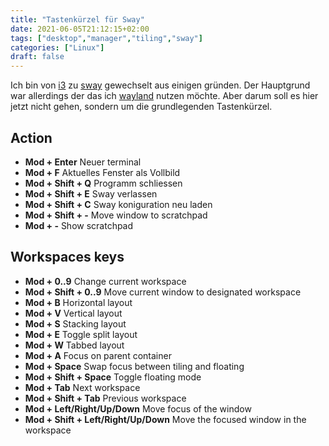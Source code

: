 ```yaml
---
title: "Tastenkürzel für Sway"
date: 2021-06-05T21:12:15+02:00
tags: ["desktop","manager","tiling","sway"]
categories: ["Linux"]
draft: false
---
```

Ich bin von [i3](https://i3wm.org/) zu [sway](https://swaywm.org/) gewechselt aus einigen gründen. Der Hauptgrund war allerdings der das ich [wayland](https://wayland.freedesktop.org/)
nutzen möchte. Aber darum soll es hier jetzt nicht gehen, sondern um die grundlegenden Tastenkürzel. 

## Action
+ **Mod + Enter** Neuer terminal
+ **Mod + F** Aktuelles Fenster als Vollbild
+ **Mod + Shift + Q** Programm schliessen
+ **Mod + Shift + E** Sway verlassen
+ **Mod + Shift + C** Sway koniguration neu laden
+ **Mod + Shift + -** Move window to scratchpad
+ **Mod + -** Show scratchpad

## Workspaces keys

+ **Mod + 0..9** Change current workspace
+ **Mod + Shift + 0..9** Move current window to designated workspace
+ **Mod + B** Horizontal layout
+ **Mod + V** Vertical layout
+ **Mod + S** Stacking layout
+ **Mod + E** Toggle split layout
+ **Mod + W** Tabbed layout
+ **Mod + A** Focus on parent container
+ **Mod + Space** Swap focus between tiling and floating
+ **Mod + Shift + Space** Toggle floating mode
+ **Mod + Tab** Next workspace
+ **Mod + Shift + Tab** Previous workspace
+ **Mod + Left/Right/Up/Down** Move focus of the window
+ **Mod + Shift + Left/Right/Up/Down** Move the focused window in the workspace

